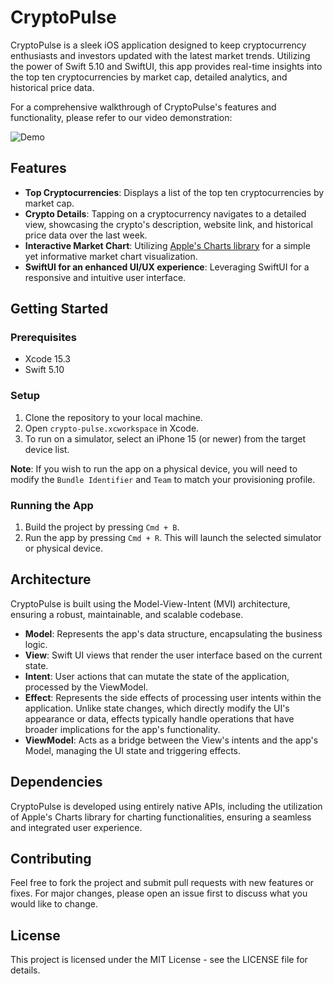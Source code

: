 # CryptoPulse

CryptoPulse is a sleek iOS application designed to keep cryptocurrency enthusiasts and investors updated with the latest market trends. Utilizing the power of Swift 5.10 and SwiftUI, this app provides real-time insights into the top ten cryptocurrencies by market cap, detailed analytics, and historical price data.

For a comprehensive walkthrough of CryptoPulse's features and functionality, please refer to our video demonstration: 

![Demo](demo.gif)

## Features

- **Top Cryptocurrencies**: Displays a list of the top ten cryptocurrencies by market cap.
- **Crypto Details**: Tapping on a cryptocurrency navigates to a detailed view, showcasing the crypto's description, website link, and historical price data over the last week.
- **Interactive Market Chart**: Utilizing [Apple's Charts library](https://developer.apple.com/documentation/charts) for a simple yet informative market chart visualization.
- **SwiftUI for an enhanced UI/UX experience**: Leveraging SwiftUI for a responsive and intuitive user interface.

## Getting Started

### Prerequisites

- Xcode 15.3
- Swift 5.10

### Setup

1. Clone the repository to your local machine.
2. Open `crypto-pulse.xcworkspace` in Xcode.
3. To run on a simulator, select an iPhone 15 (or newer) from the target device list.

**Note**: If you wish to run the app on a physical device, you will need to modify the `Bundle Identifier` and `Team` to match your provisioning profile.

### Running the App

1. Build the project by pressing `Cmd + B`.
2. Run the app by pressing `Cmd + R`. This will launch the selected simulator or physical device.

## Architecture

CryptoPulse is built using the Model-View-Intent (MVI) architecture, ensuring a robust, maintainable, and scalable codebase.

- **Model**: Represents the app's data structure, encapsulating the business logic.
- **View**: Swift UI views that render the user interface based on the current state.
- **Intent**: User actions that can mutate the state of the application, processed by the ViewModel.
- **Effect**: Represents the side effects of processing user intents within the application. Unlike state changes, which directly modify the UI's appearance or data, effects typically handle operations that have broader implications for the app's functionality.
- **ViewModel**: Acts as a bridge between the View's intents and the app's Model, managing the UI state and triggering effects.

## Dependencies

CryptoPulse is developed using entirely native APIs, including the utilization of Apple's Charts library for charting functionalities, ensuring a seamless and integrated user experience.

## Contributing

Feel free to fork the project and submit pull requests with new features or fixes. For major changes, please open an issue first to discuss what you would like to change.

## License

This project is licensed under the MIT License - see the LICENSE file for details.